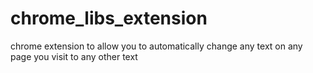 # chrome_libs_extension
chrome extension to allow you to automatically change any text on any page you visit to any other text
